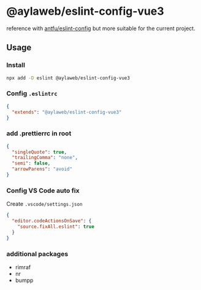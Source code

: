 # @aylaweb/eslint-config-vue3

reference with [antfu/eslint-config](https://github.com/antfu/eslint-config) but more suitable for the current project.

## Usage

### Install

```bash
npx add -D eslint @aylaweb/eslint-config-vue3
```

### Config `.eslintrc`

```json
{
  "extends": "@aylaweb/eslint-config-vue3"
}
```

### add .prettierrc in root

```json
{
  "singleQuote": true,
  "trailingComma": "none",
  "semi": false,
  "arrowParens": "avoid"
}
```

### Config VS Code auto fix

Create `.vscode/settings.json`

```json
{
  "editor.codeActionsOnSave": {
    "source.fixAll.eslint": true
  }
}
```

### additional packages

- rimraf
- nr
- bumpp
